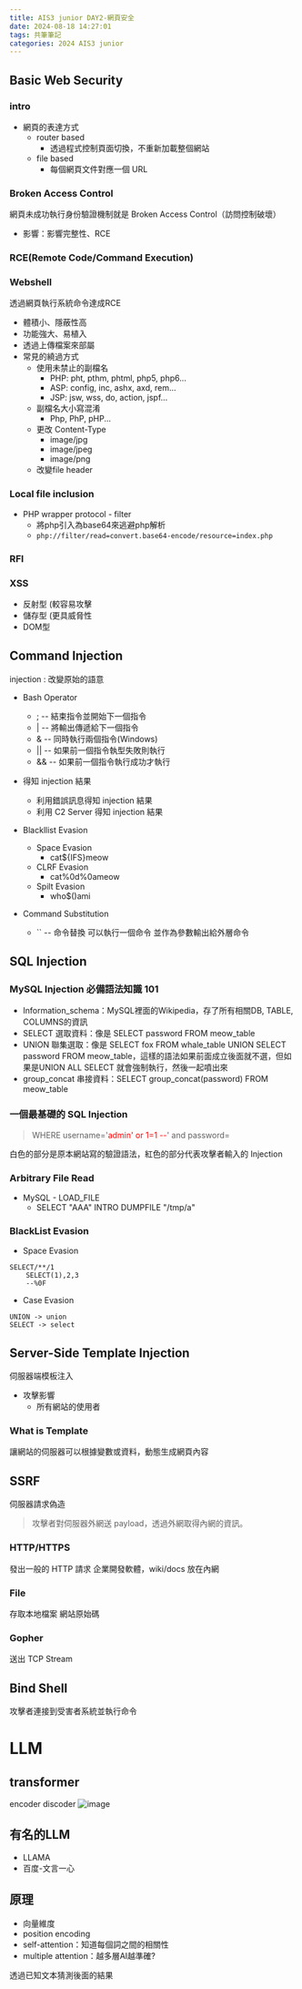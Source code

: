 ```yaml
---
title: AIS3 junior DAY2-網頁安全
date: 2024-08-18 14:27:01
tags: 共筆筆記
categories: 2024 AIS3 junior
---
```

## Basic Web Security

###	intro
- 網頁的表達方式
    - router based
    	- 透過程式控制頁面切換，不重新加載整個網站
    - file based
    	- 每個網頁文件對應一個 URL


### Broken Access Control
網頁未成功執行身份驗證機制就是 Broken Access Control（訪問控制破壞）
- 影響：影響完整性、RCE


### RCE(Remote Code/Command Execution)

### Webshell
透過網頁執行系統命令達成RCE
- 體積小、隱蔽性高
- 功能強大、易植入
- 透過上傳檔案來部屬
- 常見的繞過方式
    - 使用未禁止的副檔名
        - PHP: pht, pthm, phtml, php5, php6...
        - ASP: config, inc, ashx, axd, rem...
        - JSP: jsw, wss, do, action, jspf...
    - 副檔名大小寫混淆 
        - Php, PhP, pHP...
    - 更改 Content-Type 
        - image/jpg
        - image/jpeg
        - image/png
    - 改變file header

### Local file inclusion
- PHP wrapper protocol - filter
    - 將php引入為base64來逃避php解析
    - `php://filter/read=convert.base64-encode/resource=index.php`
### RFI

### XSS
* 反射型 (較容易攻擊
* 儲存型 (更具威脅性
* DOM型

## Command Injection
injection  : 改變原始的語意

- Bash Operator
	- ;  -- 結束指令並開始下一個指令
	- |  -- 將輸出傳遞給下一個指令
	- &  -- 同時執行兩個指令(Windows)
	- || -- 如果前一個指令執型失敗則執行
	- && -- 如果前一個指令執行成功才執行

- 得知 injection 結果
	- 利用錯誤訊息得知 injection 結果
	- 利用 C2 Server 得知 injection 結果

- Blackllist Evasion
	- Space Evasion
	    - cat${IFS}meow
	- CLRF Evasion
	    - cat%0d%0ameow
	- Spilt Evasion
		- who$()ami
- Command Substitution
    - `` -- 命令替換 可以執行一個命令 並作為參數輸出給外層命令

## SQL Injection
### MySQL Injection 必備語法知識 101
- Information_schema：MySQL裡面的Wikipedia，存了所有相關DB, TABLE, COLUMNS的資訊
- SELECT 選取資料：像是 SELECT password FROM meow_table
- UNION 聯集選取：像是 SELECT fox FROM whale_table UNION SELECT password FROM meow_table，這樣的語法如果前面成立後面就不選，但如果是UNION ALL SELECT 就會強制執行，然後一起噴出來
- group_concat 串接資料：SELECT group_concat(password) FROM meow_table
### 一個最基礎的 SQL Injection
> WHERE username='<font color="FF0000">admin' or 1=1 \-\-</font>' and password=

白色的部分是原本網站寫的驗證語法，紅色的部分代表攻擊者輸入的 Injection

### Arbitrary File Read
- MySQL - LOAD_FILE
	- SELECT "AAA" INTRO DUMPFILE "/tmp/a"

### BlackList Evasion
- Space Evasion
```
SELECT/**/1
	SELECT(1),2,3
	--%0F
```
- Case Evasion
```
UNION -> union
SELECT -> select
```

## Server-Side Template Injection
伺服器端模板注入
- 攻擊影響
	- 所有網站的使用者

### What is Template
讓網站的伺服器可以根據變數或資料，動態生成網頁內容

## SSRF
伺服器請求偽造
> 攻擊者對伺服器外網送 payload，透過外網取得內網的資訊。

### HTTP/HTTPS
發出一般的 HTTP 請求
企業開發軟體，wiki/docs 放在內網

### File
存取本地檔案
網站原始碼

### Gopher
送出 TCP Stream

## Bind Shell
攻擊者連接到受害者系統並執行命令

# LLM
## transformer
encoder discoder
![image](https://hackmd.io/_uploads/SJnZQYn90.png)

## 有名的LLM
- LLAMA
- 百度-文言一心

## 原理
- 向量維度
- position encoding
- self-attention：知道每個詞之間的相關性
- multiple attention：越多層AI越準確?

透過已知文本猜測後面的結果

